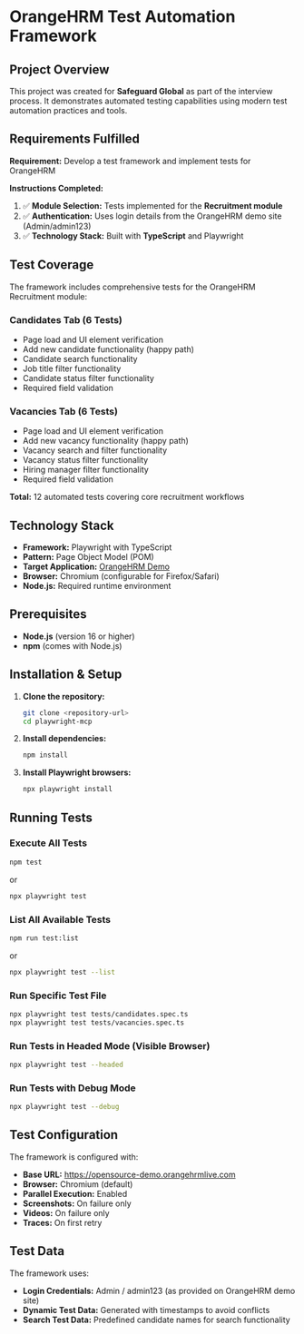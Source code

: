 # OrangeHRM Test Automation Framework

## Project Overview

This project was created for **Safeguard Global** as part of the interview process. It demonstrates automated testing capabilities using modern test automation practices and tools.

## Requirements Fulfilled

**Requirement:** Develop a test framework and implement tests for OrangeHRM

**Instructions Completed:**
1. ✅ **Module Selection:** Tests implemented for the **Recruitment module**
2. ✅ **Authentication:** Uses login details from the OrangeHRM demo site (Admin/admin123)
3. ✅ **Technology Stack:** Built with **TypeScript** and Playwright

## Test Coverage

The framework includes comprehensive tests for the OrangeHRM Recruitment module:

### Candidates Tab (6 Tests)
- Page load and UI element verification
- Add new candidate functionality (happy path)
- Candidate search functionality
- Job title filter functionality
- Candidate status filter functionality
- Required field validation

### Vacancies Tab (6 Tests)
- Page load and UI element verification
- Add new vacancy functionality (happy path) 
- Vacancy search and filter functionality
- Vacancy status filter functionality
- Hiring manager filter functionality
- Required field validation

**Total:** 12 automated tests covering core recruitment workflows

## Technology Stack

- **Framework:** Playwright with TypeScript
- **Pattern:** Page Object Model (POM)
- **Target Application:** [OrangeHRM Demo](https://opensource-demo.orangehrmlive.com)
- **Browser:** Chromium (configurable for Firefox/Safari)
- **Node.js:** Required runtime environment

## Prerequisites

- **Node.js** (version 16 or higher)
- **npm** (comes with Node.js)

## Installation & Setup

1. **Clone the repository:**
   ```bash
   git clone <repository-url>
   cd playwright-mcp
   ```

2. **Install dependencies:**
   ```bash
   npm install
   ```

3. **Install Playwright browsers:**
   ```bash
   npx playwright install
   ```

## Running Tests

### Execute All Tests
```bash
npm test
```
or
```bash
npx playwright test
```

### List All Available Tests
```bash
npm run test:list
```
or
```bash
npx playwright test --list
```

### Run Specific Test File
```bash
npx playwright test tests/candidates.spec.ts
npx playwright test tests/vacancies.spec.ts
```

### Run Tests in Headed Mode (Visible Browser)
```bash
npx playwright test --headed
```

### Run Tests with Debug Mode
```bash
npx playwright test --debug
```

## Test Configuration

The framework is configured with:
- **Base URL:** https://opensource-demo.orangehrmlive.com
- **Browser:** Chromium (default)
- **Parallel Execution:** Enabled
- **Screenshots:** On failure only
- **Videos:** On failure only
- **Traces:** On first retry

## Test Data

The framework uses:
- **Login Credentials:** Admin / admin123 (as provided on OrangeHRM demo site)
- **Dynamic Test Data:** Generated with timestamps to avoid conflicts
- **Search Test Data:** Predefined candidate names for search functionality
